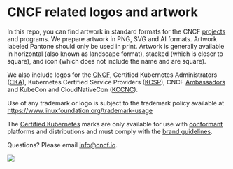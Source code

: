 # CNCF related logos and artwork

In this repo, you can find artwork in standard formats for the CNCF [projects](https://www.cncf.io/projects/) and programs. We prepare artwork in PNG, SVG and AI formats. Artwork labeled Pantone should only be used in print. Artwork is generally available in horizontal (also known as landscape format), stacked (which is closer to square), and icon (which does not include the name and are square).

We also include logos for the [CNCF](https://github.com/cncf/artwork/tree/master/cncf/horizontal/color), Certified Kubernetes Administrators ([CKA](https://github.com/cncf/artwork/tree/master/other/cka/color)), Kubernetes Certified Service Providers ([KCSP](https://github.com/cncf/artwork/tree/master/other/kcsp/color)), CNCF [Ambassadors](https://github.com/cncf/artwork/tree/master/other/ambassador/stacked/color) and KubeCon and CloudNativeCon ([KCCNC](https://github.com/cncf/artwork/tree/master/other/kubecon-cloudnativecon/na-2018/color)).

Use of any trademark or logo is subject to the trademark policy available at https://www.linuxfoundation.org/trademark-usage

The [Certified Kubernetes](https://github.com/cncf/artwork/tree/master/kubernetes/certified-kubernetes) marks are only available for use with [conformant](https://www.cncf.io/certification/software-conformance/) platforms and distributions and must comply with the [brand guidelines](https://github.com/cncf/artwork/tree/master/kubernetes/certified-kubernetes/certified-kubernetes-brand-guide.pdf).

Questions? Please email [info@cncf.io](mailto:info@cncf.io).


<img src=“https://github.com/cncf/artwork/tree/master/cncf/horizontal/color”>